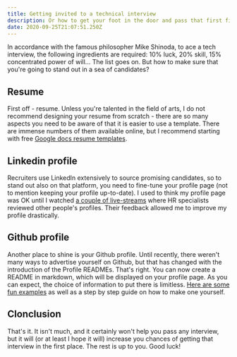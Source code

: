 ```yaml
---
title: Getting invited to a technical interview
description: Or how to get your foot in the door and pass that first filter!
date: 2020-09-25T21:07:51.250Z
---
```


In accordance with the famous philosopher Mike Shinoda, to ace a tech interview, the following ingredients are required: 10% luck, 20% skill, 15% concentrated power of will... The list goes on. But how to make sure that you're going to stand out in a sea of candidates?

## Resume

First off - resume. Unless you're talented in the field of arts, I do not recommend designing your resume from scratch - there are so many aspects you need to be aware of that it is easier to use a template. There are immense numbers of them available online, but I recommend starting with free [Google docs resume templates](https://docs.google.com/templates).

## Linkedin profile

Recruiters use LinkedIn extensively to source promising candidates, so to stand out also on that platform, you need to fine-tune your profile page (not to mention keeping your profile up-to-date). I used to think my profile page was OK until I watched [a couple of live-streams](https://www.youtube.com/playlist?list=PL54X5yR8qizsMpvTCqUIEFMeEp-chvcxk) where HR specialists reviewed other people's profiles. Their feedback allowed me to improve my profile drastically.

## Github profile

Another place to shine is your Github profile. Until recently, there weren't many ways to advertise yourself on Github, but that has changed with the introduction of the Profile READMEs. That's right. You can now create a README in markdown, which will be displayed on your profile page. As you can expect, the choice of information to put there is limitless. [Here are some fun examples](https://www.aboutmonica.com/blog/how-to-create-a-github-profile-readme) as well as a step by step guide on how to make one yourself.

## Clonclusion

That's it. It isn't much, and it certainly won't help you pass any interview, but it will (or at least I hope it will) increase you chances of getting that interview in the first place. The rest is up to you. Good luck!